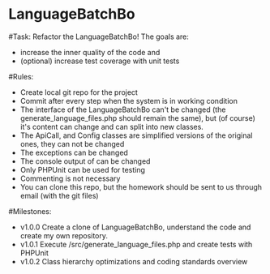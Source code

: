 # LanguageBatchBo

#Task:
Refactor the LanguageBatchBo!
The goals are:
* increase the inner quality of the code and
* (optional) increase test coverage with unit tests

#Rules:
* Create local git repo for the project
* Commit after every step when the system is in working condition
* The interface of the LanguageBatchBo can't be changed (the generate_language_files.php should remain the same), 
  but (of course) it's content can change and can split into new classes.
* The ApiCall, and Config classes are simplified versions of the original ones, they can not be changed
* The exceptions can be changed
* The console output of can be changed
* Only PHPUnit can be used for testing
* Commenting is not necessary
* You can clone this repo, but the homework should be sent to us through email (with the git files)

#Milestones:
* v1.0.0 Create a clone of LanguageBatchBo, understand the code and create my own repository.
* v1.0.1 Execute /src/generate_language_files.php and create tests with PHPUnit
* v1.0.2 Class hierarchy optimizations and coding standards overview
